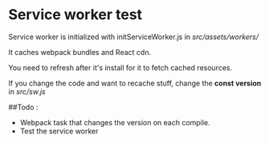 # Service worker test
Service worker is initialized with initServiceWorker.js in *src/assets/workers/*

It caches webpack bundles and React cdn.

You need to refresh after it's install for it to fetch cached resources.

If you change the code and want to recache stuff, change the **const version** in *src/sw.js*

##Todo :
- Webpack task that changes the version on each compile.
- Test the service worker